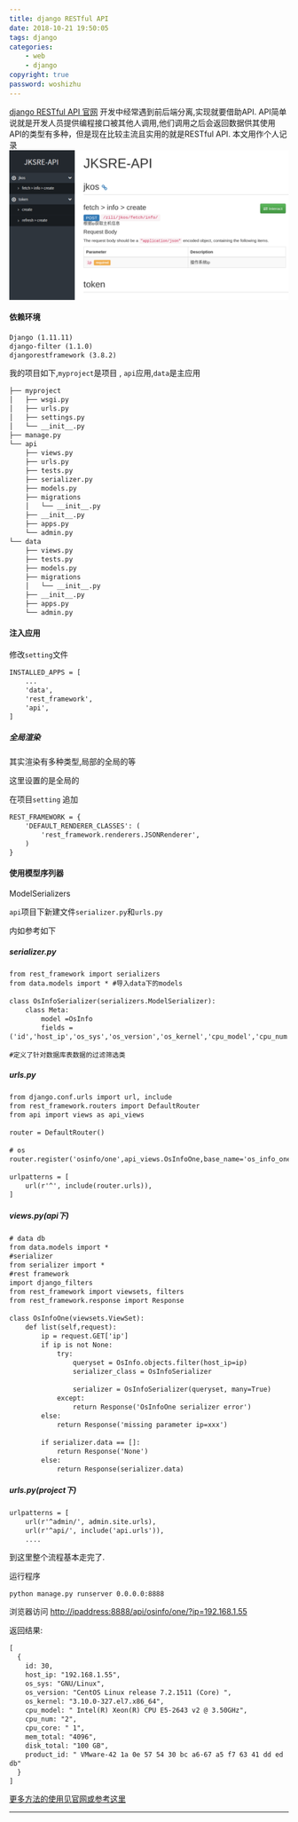 ```yaml
---
title: django RESTful API
date: 2018-10-21 19:50:05
tags: django
categories:
    - web
    - django
copyright: true
password: woshizhu
---
```


[django RESTful API 官网](https://www.django-rest-framework.org/)
开发中经常遇到前后端分离,实现就要借助API.
API简单说就是开发人员提供编程接口被其他人调用,他们调用之后会返回数据供其使用
API的类型有多种，但是现在比较主流且实用的就是RESTful API.
本文用作个人记录
<img src="/images/drf-api-docs.png" alt="drf-api-docs" align=center />
<!-- more -->

#### 依赖环境

```
Django (1.11.11)
django-filter (1.1.0)
djangorestframework (3.8.2)
```



我的项目如下,`myproject`是项目 , `api`应用,`data`是主应用

```
├── myproject
│   ├── wsgi.py
│   ├── urls.py
│   ├── settings.py
│   └── __init__.py
├── manage.py
└── api
    ├── views.py
    ├── urls.py
    ├── tests.py
    ├── serializer.py
    ├── models.py
    ├── migrations
    │   └── __init__.py
    ├── __init__.py
    ├── apps.py
    └── admin.py
└── data
    ├── views.py
    ├── tests.py
    ├── models.py
    ├── migrations
    │   └── __init__.py
    ├── __init__.py
    ├── apps.py
    └── admin.py
```
#### 注入应用

修改`setting`文件

```
INSTALLED_APPS = [
    ...
    'data',
    'rest_framework',
    'api',
]
```

##### 全局渲染

其实渲染有多种类型,局部的全局的等

这里设置的是全局的

在项目`setting` 追加

```
REST_FRAMEWORK = {
    'DEFAULT_RENDERER_CLASSES': (
        'rest_framework.renderers.JSONRenderer',
    )
}
```





#### 使用模型序列器

ModelSerializers

`api`项目下新建文件`serializer.py`和`urls.py`

内如参考如下


##### serializer.py

```
from rest_framework import serializers
from data.models import * #导入data下的models

class OsInfoSerializer(serializers.ModelSerializer):
    class Meta:
        model =OsInfo
        fields =('id','host_ip','os_sys','os_version','os_kernel','cpu_model','cpu_num','cpu_core','mem_total','disk_total','product_id')

#定义了针对数据库表数据的过滤筛选类
```

##### urls.py

```
from django.conf.urls import url, include
from rest_framework.routers import DefaultRouter
from api import views as api_views

router = DefaultRouter()

# os 
router.register('osinfo/one',api_views.OsInfoOne,base_name='os_info_one')

urlpatterns = [
    url(r'^', include(router.urls)),
]
```
##### views.py(api下)

```
# data db
from data.models import *
#serializer
from serializer import * 
#rest framework
import django_filters
from rest_framework import viewsets, filters
from rest_framework.response import Response

class OsInfoOne(viewsets.ViewSet):
    def list(self,request):
        ip = request.GET['ip']
        if ip is not None:
            try:
                queryset = OsInfo.objects.filter(host_ip=ip)
                serializer_class = OsInfoSerializer

                serializer = OsInfoSerializer(queryset, many=True)
            except:
                return Response('OsInfoOne serializer error')
        else:
            return Response('missing parameter ip=xxx')

        if serializer.data == []:
            return Response('None')
        else:
            return Response(serializer.data)
```
##### urls.py(project下)

```
urlpatterns = [
    url(r'^admin/', admin.site.urls),
    url(r'^api/', include('api.urls')),
    ....
```

到这里整个流程基本走完了.

运行程序
```
python manage.py runserver 0.0.0.0:8888
```
浏览器访问
[http://ipaddress:8888/api/osinfo/one/?ip=192.168.1.55](http://ipaddress:8888/api/osinfo/one/?ip=192.168.1.55)

返回结果:

```
[
  {
    id: 30,
    host_ip: "192.168.1.55",
    os_sys: "GNU/Linux",
    os_version: "CentOS Linux release 7.2.1511 (Core) ",
    os_kernel: "3.10.0-327.el7.x86_64",
    cpu_model: " Intel(R) Xeon(R) CPU E5-2643 v2 @ 3.50GHz",
    cpu_num: "2",
    cpu_core: " 1",
    mem_total: "4096",
    disk_total: "100 GB",
    product_id: " VMware-42 1a 0e 57 54 30 bc a6-67 a5 f7 63 41 dd ed db"
  }
]
```

[更多方法的使用见官网或参考这里](https://blog.csdn.net/ppppfly/article/details/51077433#t7)

---

